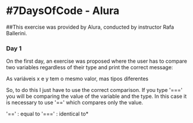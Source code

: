 # #7DaysOfCode - Alura

##This exercise was provided by Alura, conducted by instructor Rafa Ballerini.

### Day 1
On the first day, an exercise was proposed where the user has to compare two variables regardless of their type and print the correct message:

As variáveis x e y tem o mesmo valor, mas tipos diferentes

So, to do this I just have to use the correct comparison. 
If you type '===' you will be comparing the value of the variable and the type. In this case it is necessary to use '==' which compares only the value.

'==' : equal to
'===' : identical to*
